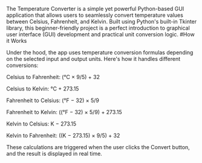 The Temperature Converter is a simple yet powerful Python-based GUI application that allows users to seamlessly convert temperature values between Celsius, Fahrenheit, and Kelvin. Built using Python's built-in Tkinter library, this beginner-friendly project is a perfect introduction to graphical user interface (GUI) development and practical unit conversion logic.
#How it Works

Under the hood, the app uses temperature conversion formulas depending on the selected input and output units. Here's how it handles different conversions:

Celsius to Fahrenheit: (°C × 9/5) + 32

Celsius to Kelvin: °C + 273.15

Fahrenheit to Celsius: (°F − 32) × 5/9

Fahrenheit to Kelvin: ((°F − 32) × 5/9) + 273.15

Kelvin to Celsius: K − 273.15

Kelvin to Fahrenheit: ((K − 273.15) × 9/5) + 32

These calculations are triggered when the user clicks the Convert button, and the result is displayed in real time.
